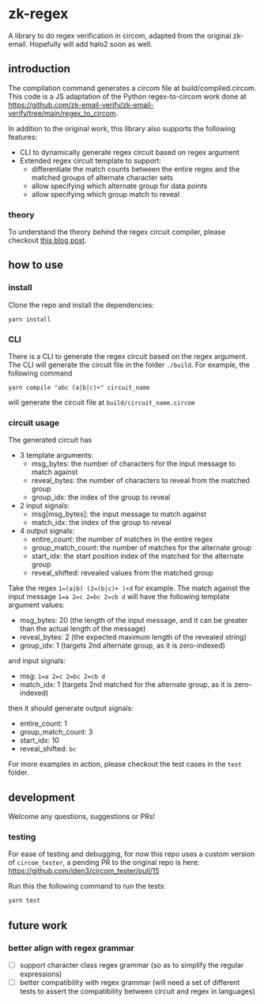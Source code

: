 # zk-regex

A library to do regex verification in circom, adapted from the original zk-email. Hopefully will add halo2 soon as well.

## introduction
The compilation command generates a circom file at build/compiled.circom. This code is a JS adaptation of the Python regex-to-circom work done at https://github.com/zk-email-verify/zk-email-verify/tree/main/regex_to_circom.

In addition to the original work, this library also supports the following features:
 - CLI to dynamically generate regex circuit based on regex argument
 - Extended regex circuit template to support:
    - differentiate the match counts between the entire regex and the matched groups of alternate character sets
    - allow specifying which alternate group for data points
    - allow specifying which group match to reveal 

### theory
To understand the theory behind the regex circuit compiler, please checkout [this blog post](https://katat.me/blog/ZK+Regex).

## how to use
### install
Clone the repo and install the dependencies:
```
yarn install
```

### CLI

There is a CLI to generate the regex circuit based on the regex argument. The CLI will generate the circuit file in the folder `./build`. For example, the following command
```
yarn compile "abc (a|b|c)+" circuit_name
```
will generate the circuit file at `build/circuit_name.circom`

### circuit usage
The generated circuit has 
- 3 template arguments: 
    - msg_bytes: the number of characters for the input message to match against
    - reveal_bytes: the number of characters to reveal from the matched group
    - group_idx: the index of the group to reveal
- 2 input signals:
    - msg[msg_bytes]: the input message to match against
    - match_idx: the index of the group to reveal
- 4 output signals:
    - entire_count: the number of matches in the entire regex
    - group_match_count: the number of matches for the alternate group
    - start_idx: the start position index of the matched for the alternate group
    - reveal_shifted: revealed values from the matched group

Take the regex `1=(a|b) (2=(b|c)+ )+d` for example. The match against the input message `1=a 2=c 2=bc 2=cb d` will have the following template argument values: 
 - msg_bytes: 20 (the length of the input message, and it can be greater than the actual length of the message)
 - reveal_bytes: 2 (the expected maximum length of the revealed string)
 - group_idx: 1 (targets 2nd alternate group, as it is zero-indexed)

and input signals:
 - msg: `1=a 2=c 2=bc 2=cb d`
 - match_idx: 1 (targets 2nd matched for the alternate group, as it is zero-indexed)

then it should generate output signals:
 - entire_count: 1 
 - group_match_count: 3
 - start_idx: 10 
 - reveal_shifted: `bc` 

For more examples in action, please checkout the test cases in the `test` folder.

## development
Welcome any questions, suggestions or PRs!

### testing
For ease of testing and debugging, for now this repo uses a custom version of `circom_tester`, a pending PR to the original repo is here: https://github.com/iden3/circom_tester/pull/15

Run this the following command to run the tests:
```bash
yarn test
```


## future work
### better align with regex grammar
 - [ ] support character class regex grammar (so as to simplify the regular expressions)
 - [ ] better compatibility with regex grammar (will need a set of different tests to assert the compatibility between circuit and regex in languages)

